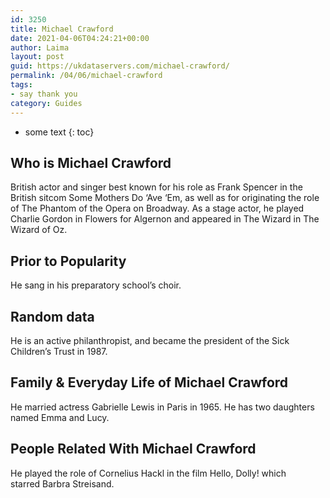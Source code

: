 ```yaml
---
id: 3250
title: Michael Crawford
date: 2021-04-06T04:24:21+00:00
author: Laima
layout: post
guid: https://ukdataservers.com/michael-crawford/
permalink: /04/06/michael-crawford
tags:
- say thank you
category: Guides
---
```


* some text
{: toc}


## Who is Michael Crawford
                  
                  
                  
British actor and singer best known for his role as Frank Spencer in the British sitcom Some Mothers Do &#8216;Ave &#8216;Em, as well as for originating the role of The Phantom of the Opera on Broadway. As a stage actor, he played Charlie Gordon in Flowers for Algernon and appeared in The Wizard in The Wizard of Oz. 
                  
              
            
              
            
                
                
                
## Prior to Popularity
                  
                  
                  
He sang in his preparatory school&#8217;s choir.
                  
              
            
              
            
                
                
                
## Random data
                  
                  
                  
He is an active philanthropist, and became the president of the Sick Children&#8217;s Trust in 1987. 
                  
              
            
              
            
                
                
                
## Family & Everyday Life of Michael Crawford
                  
                  
                  
He married actress Gabrielle Lewis in Paris in 1965. He has two daughters named Emma and Lucy.
                  
              
            
              
            
                
                
                
## People Related With Michael Crawford
                  
                  
                  
He played the role of Cornelius Hackl in the film Hello, Dolly! which starred Barbra Streisand.
                  
              
            
              
            
                
              
            
              
              
            
            
              
            
          
          
          